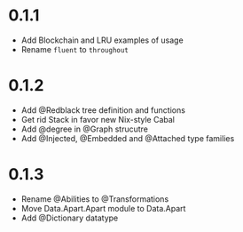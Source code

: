 # 0.1.1
* Add Blockchain and LRU examples of usage
* Rename `fluent` to `throughout`

# 0.1.2
* Add @Redblack tree definition and functions
* Get rid Stack in favor new Nix-style Cabal
* Add @degree in @Graph strucutre
* Add @Injected, @Embedded and @Attached type families

# 0.1.3
* Rename @Abilities to @Transformations
* Move Data.Apart.Apart module to Data.Apart
* Add @Dictionary datatype
